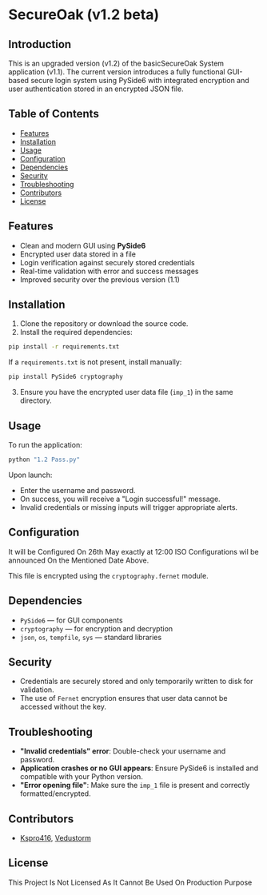 # SecureOak (v1.2 beta)

## Introduction

This is an upgraded version (v1.2) of the basicSecureOak System application (v1.1). The current version introduces a fully functional GUI-based secure login system using PySide6 with integrated encryption and user authentication stored in an encrypted JSON file.

## Table of Contents


- [Features](#features)
- [Installation](#installation)
- [Usage](#usage)
- [Configuration](#configuration)
- [Dependencies](#dependencies)
- [Security](#security)
- [Troubleshooting](#troubleshooting)
- [Contributors](#contributors)
- [License](#license)

## Features

- Clean and modern GUI using **PySide6**
- Encrypted user data stored in a file
- Login verification against securely stored credentials
- Real-time validation with error and success messages
- Improved security over the previous version (1.1)

## Installation

1. Clone the repository or download the source code.
2. Install the required dependencies:

```bash
pip install -r requirements.txt
```

If a `requirements.txt` is not present, install manually:

```bash
pip install PySide6 cryptography
```

3. Ensure you have the encrypted user data file (`imp_1`) in the same directory.

## Usage

To run the application:

```bash
python "1.2 Pass.py"
```

Upon launch:
- Enter the username and password.
- On success, you will receive a "Login successful!" message.
- Invalid credentials or missing inputs will trigger appropriate alerts.

## Configuration

It will be Configured On 26th May exactly at 12:00 ISO
Configurations wil be announced On the Mentioned Date Above.

This file is encrypted using the `cryptography.fernet` module.

## Dependencies

- `PySide6` — for GUI components
- `cryptography` — for encryption and decryption
- `json`, `os`, `tempfile`, `sys` — standard libraries

## Security

- Credentials are securely stored and only temporarily written to disk for validation.
- The use of `Fernet` encryption ensures that user data cannot be accessed without the key.

## Troubleshooting

- **"Invalid credentials" error**: Double-check your username and password.
- **Application crashes or no GUI appears**: Ensure PySide6 is installed and compatible with your Python version.
- **"Error opening file"**: Make sure the `imp_1` file is present and correctly formatted/encrypted.

## Contributors

- [Kspro416](#https://github.com/Kspro416), [Vedustorm](#https://github.com/VeduStorm)

## License

This Project Is Not Licensed As It Cannot Be Used On Production Purpose
